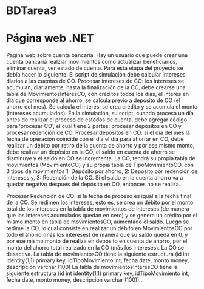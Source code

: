 # BDTarea3
<h1>Página web .NET</h1>

Pagina web sobre cuenta bancaria. Hay un usuario que puede crear una cuenta bancaria
realziar movimientos como actualizar beneficiarios, eliminar cuenta, ver estado de cuenta.
Para esta etapa del proyecto se debía hacer lo siguiente:
El script de simulación debe calcular intereses diarios a las cuentas de CO.
Procesar intereses de CO: los intereses se acumulan, diariamente, hasta la finalización
de la CO, debe crearse una tabla de MovimientosInteresCO, con créditos todos los
días, el interés en dia que corresponde al ahorro, se calcula previo a depósito de CO (el
ahorro del mes). Se calcula el interés, se crea crédito y se acumula el monto (intereses
acumulados).
En la simulación, su script, cuando procesa un día, antes de realizar el proceso de
estados de cuenta, debe agregar código para ’procesar CO’, el cual tiene 2 partes:
procesar depósitos en CO y procesar redención de CO.
Procesar depósitos en CO: si el día del mes la fecha de operación coincide con el día el
día para ahorrar en CO, debe realizar un débito por retiro de la cuenta de ahorro y por
ese mismo monto, debe realizar un depósito en la CO, el saldo en cuenta de ahorro se
disminuye y el saldo en CO se incrementa. La CO, tendrá su propia tabla de
movimientos (MovimientoCO) y su propia tabla de TipoMovimientoCO, con 3 tipos de
movimientos 1: Depósito por ahorro, 2: Deposito por redención de intereses y, 3:
Redención de la CO. Si el saldo en la cuenta ahorro va a quedar negativo después del
depósito en CO, entonces no se realiza.

Procesar Redención de CO: si la fecha de proceso es igual a la fecha final de la CO. Se
redimen los intereses, esto es, se crea un débito por el monto total de los intereses en
la tabla de movimientos de Intereses (de manera que los intereses acumulados quedan
en cero) y se genera un crédito por el mismo monto en tabla de movimientosCO,
aumentado el saldo. Luego se redime la CO, lo cual consiste en realizar un débito en
MovimientosCO por todo el ahorro (más los intereses) de manera que su saldo queda
en 0, y por ese mismo monto de realiza en depósito en cuenta de ahorro, por el monto
del ahorro total realizado en la CO (más los intereses). La CO se desactiva.
La tabla de movimientosCO tiene la siguiente estructura (id int identity(1,1) primary key,
idTipoMovimiento int, fecha date, monto money, descripción varchar (100)
La tabla de movimientosInteresCO tiene la siguiente estructura (id int identity(1,1)
primary key, idTipoMovimiento int, fecha date, monto money, descripción varchar (100))...
